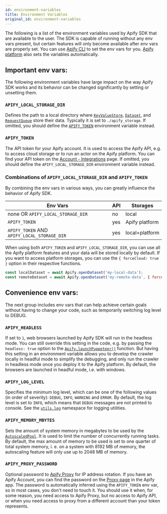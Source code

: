 ```yaml
---
id: environment-variables
title: Environment Variables
original_id: environment-variables
---
```


The following is a list of the environment variables used by Apify SDK that are available to the user.
The SDK is capable of running without any env vars present, but certain features will only become available
after env vars are properly set. You can use [Apify CLI](https://github.com/apify/apify-cli)
to set the env vars for you. [Apify platform](../guides/apify-platform) also sets the variables automatically.

## Important env vars:
The following environment variables have large impact on the way Apify SDK works and its behavior
can be changed significantly by setting or unsetting them.

### `APIFY_LOCAL_STORAGE_DIR`
Defines the path to a local directory where [`KeyValueStore`](../api/key-value-store),
[`Dataset`](../api/dataset), and [`RequestQueue`](../api/request-queue) store their data.
Typically it is set to `./apify_storage`. If omitted, you should define the [`APIFY_TOKEN`](#apify_token)
environment variable instead.

### `APIFY_TOKEN`
The API token for your Apify account. It is used to access the Apify API, e.g. to access cloud storage
or to run an actor on the Apify platform. You can find your API token on the
[Account - Integrations](https://my.apify.com/account#/integrations) page. If omitted,
you should define the `APIFY_LOCAL_STORAGE_DIR` environment variable instead.

### Combinations of `APIFY_LOCAL_STORAGE_DIR` and `APIFY_TOKEN`
By combining the env vars in various ways, you can greatly influence the behavior of Apify SDK.

| Env Vars                                    | API | Storages       |
| ------------------------------------------- | --- | -------------- |
|  none OR `APIFY_LOCAL_STORAGE_DIR`          | no  | local          |
| `APIFY_TOKEN`                               | yes | Apify platform |
| `APIFY_TOKEN` AND `APIFY_LOCAL_STORAGE_DIR` | yes | local+platform |

When using both `APIFY_TOKEN` and `APIFY_LOCAL_STORAGE_DIR`, you can use all the Apify platform
features and your data will be stored locally by default. If you want to access platform storages,
you can use the `{ forceCloud: true }` option in their respective functions.

```js
const localDataset = await Apify.openDataset('my-local-data');
const remoteDataset = await Apify.openDataset('my-remote-data', { forceCloud: true });
```

## Convenience env vars:
The next group includes env vars that can help achieve certain goals without having to change
your code, such as temporarily switching log level to DEBUG.

### `APIFY_HEADLESS`
If set to `1`, web browsers launched by Apify SDK will run in the headless mode. You can still override
this setting in the code, e.g. by passing the `headless: true` option to the
[`Apify.launchPuppeteer()`](../api/apify#launchpuppeteer) function. But having this setting
in an environment variable allows you to develop the crawler locally in headful mode to simplify the debugging,
and only run the crawler in headless mode once you deploy it to the Apify platform. By default, the browsers
are launched in headful mode, i.e. with windows.

### `APIFY_LOG_LEVEL`
Specifies the minimum log level, which can be one of the following values (in order of severity):
`DEBUG`, `INFO`, `WARNING` and `ERROR`. By default, the log level is set to `INFO`,
which means that `DEBUG` messages are not printed to console. See the [`utils.log`](../api/log)
namespace for logging utilities.

### `APIFY_MEMORY_MBYTES`
Sets the amount of system memory in megabytes to be used by the [`AutoscaledPool`](../api/autoscaled-pool).
It is used to limit the number of concurrently running tasks. By default, the max amount of memory
to be used is set to one quarter of total system memory, i. e. on a system with 8192 MB of memory,
the autoscaling feature will only use up to 2048 MB of memory.

### `APIFY_PROXY_PASSWORD`
Optional password to [Apify Proxy](https://docs.apify.com/proxy) for IP address rotation.
If you have an Apify Account, you can find the password on the [Proxy page](https://my.apify.com/proxy)
in the Apify app. The password is automatically inferred using the `APIFY_TOKEN` env var,
so in most cases, you don't need to touch it. You should use it when, for some reason,
you need access to Apify Proxy, but no access to Apify API, or when you need access to
proxy from a different account than your token represents.
